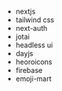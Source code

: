 - nextjs
- tailwind css
- next-auth
- jotai
- headless ui
- dayjs
- heoroicons
- firebase
- emoji-mart

